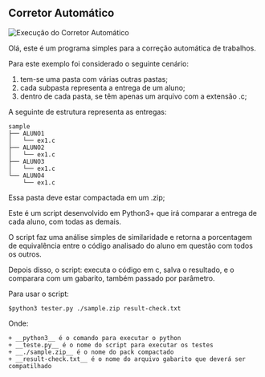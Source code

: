 ## Corretor Automático

![Execução do Corretor Automático](https://raw.githubusercontent.com/diogocezar/dctb-files-equality/master/img/screen.png)

Olá, este é um programa simples para a correção automática de trabalhos.

Para este exemplo foi considerado o seguinte cenário:

1. tem-se uma pasta com várias outras pastas;
2. cada subpasta representa a entrega de um aluno;
3. dentro de cada pasta, se têm apenas um arquivo com a extensão .c;

A seguinte de estrutura representa as entregas:

```
sample
├── ALUNO1
│   └── ex1.c
├── ALUNO2
│   └── ex1.c
├── ALUNO3
│   └── ex1.c
└── ALUNO4
    └── ex1.c
```

Essa pasta deve estar compactada em um .zip;

Este é um script desenvolvido em Python3+ que irá comparar a entrega de cada aluno, com todas as demais.

O script faz uma análise simples de similaridade e retorna a porcentagem de equivalência entre o código analisado do aluno em questão com todos os outros.

Depois disso, o script: executa o código em c, salva o resultado, e o comparara com um gabarito, também passado por parâmetro.

Para usar o script:

```
$python3 tester.py ./sample.zip result-check.txt
```

Onde:

    + __python3__ é o comando para executar o python
    + __teste.py__ é o nome do script para executar os testes
    + __./sample.zip__ é o nome do pack compactado
    + __result-check.txt__ é o nome do arquivo gabarito que deverá ser compatilhado